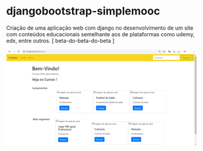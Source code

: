 # djangobootstrap-simplemooc
Criação de uma aplicação web com django no desenvolvimento de um site com conteúdos educacionais semelhante aos de plataformas como udemy, edx, entre outros. [ beta-do-beta-do-beta ]


![alt text](https://github.com/nastari/djangobootstrap-simplemooc/blob/master/simplemooc/media/courses/images/beta-template.png)
